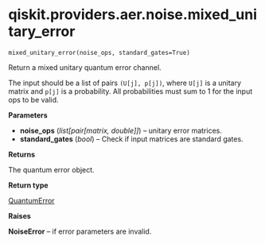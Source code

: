 <span id="qiskit-providers-aer-noise-mixed-unitary-error" />

# qiskit.providers.aer.noise.mixed\_unitary\_error

<span id="undefined" />

`mixed_unitary_error(noise_ops, standard_gates=True)`

Return a mixed unitary quantum error channel.

The input should be a list of pairs `(U[j], p[j])`, where `U[j]` is a unitary matrix and `p[j]` is a probability. All probabilities must sum to 1 for the input ops to be valid.

**Parameters**

*   **noise\_ops** (*list\[pair\[matrix, double]]*) – unitary error matrices.
*   **standard\_gates** (*bool*) – Check if input matrices are standard gates.

**Returns**

The quantum error object.

**Return type**

[QuantumError](qiskit.providers.aer.noise.QuantumError#qiskit.providers.aer.noise.QuantumError "qiskit.providers.aer.noise.QuantumError")

**Raises**

**NoiseError** – if error parameters are invalid.

